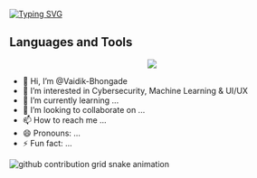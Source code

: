 [![Typing SVG](https://readme-typing-svg.demolab.com?font=Pixelify+Sans&duration=3000&pause=1000&color=348DFF&center=true&random=false&height=35&lines=+01101000+01101001%2C+I+am+Vaidik+Bhongade;%E3%81%93%E3%82%93%E3%81%AB%E3%81%A1%E3%81%AF%2C++%E7%A7%81%E3%81%AF__%E3%83%B4%E3%82%A1%E3%82%A4%E3%83%87%E3%82%A3%E3%82%AF__%E3%83%9C%E3%83%B3%E3%82%B2%E3%83%BC%E3%83%89)](https://git.io/typing-svg)

## Languages and Tools
<p align="center">
<a href="https://github.com/Vaidik-Bhongade">
  <img src="https://skillicons.dev/icons?i=kali,c,cpp,python,html,css,javascript,react,linux,mysql,figma,git,github,postman,powershell,pycharm,regex,tensorflow,ubuntu,vscode,windows,bash">
<!-- const fs = require('fs');

    const iconsDir = fs.readdirSync('./icons');
    const icons = {};
    for (const icon of iconsDir) {
      const name = icon.replace('.svg', '').toLowerCase();
      icons[name] = String(fs.readFileSync(`./icons/${icon}`));
    }
    if (!fs.existsSync('./dist')) fs.mkdirSync('./dist');
    fs.writeFileSync('./dist/icons.json', JSON.stringify(icons)); 
  -->

  <!--
    Potential more icons are
     wireshark,nmap, etercap,burpsuite,john,aircrack,wifite,metasploit framework
  -->
</a>
</p>

- 👋 Hi, I’m @Vaidik-Bhongade
- 👀 I’m interested in Cybersecurity, Machine Learning & UI/UX 
- 🌱 I’m currently learning ...
- 💞️ I’m looking to collaborate on ...
- 📫 How to reach me ...
- 😄 Pronouns: ...
- ⚡ Fun fact: ...


<picture>
  <source
    media="(prefers-color-scheme: dark)"
    srcset="https://raw.githubusercontent.com/Vaidik-Bhongade/Vaidik-Bhongade/output/github-contribution-grid-snake-dark.svg"
  />
  <source
    media="(prefers-color-scheme: light)"
    srcset="https://raw.githubusercontent.com/Vaidik-Bhongade/Vaidik-Bhongade/output/github-contribution-grid-snake.svg"
  />
  <img
    alt="github contribution grid snake animation"
    src="https://raw.githubusercontent.com/Vaidik-Bhongade/Vaidik-Bhongade/output/github-contribution-grid-snake.svg"
  />
</picture>
<!---
Vaidik-Bhongade/Vaidik-Bhongade is a ✨ special ✨ repository because its `README.md` (this file) appears on your GitHub profile.
You can click the Preview link to take a look at your changes.
--->
